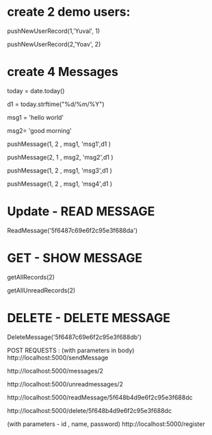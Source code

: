 # create 2 demo users:

pushNewUserRecord(1,'Yuval', 1)

pushNewUserRecord(2,'Yoav', 2)

# create 4 Messages

today = date.today()

d1 = today.strftime("%d/%m/%Y")

msg1 = 'hello world'

msg2= 'good morning'

pushMessage(1, 2 , msg1, 'msg1',d1 )

pushMessage(2, 1 , msg2, 'msg2',d1 )

pushMessage(1, 2 , msg1, 'msg3',d1 )

pushMessage(1, 2 , msg1, 'msg4',d1 )

# Update - READ MESSAGE

ReadMessage('5f6487c69e6f2c95e3f688da')

# GET - SHOW MESSAGE

getAllRecords(2)

getAllUnreadRecords(2)

# DELETE - DELETE MESSAGE

DeleteMessage('5f6487c69e6f2c95e3f688db')

POST REQUESTS :
(with parameters in body)
http://localhost:5000/sendMessage

http://localhost:5000/messages/2

http://localhost:5000/unreadmessages/2

http://localhost:5000/readMessage/5f648b4d9e6f2c95e3f688dc

http://localhost:5000/delete/5f648b4d9e6f2c95e3f688dc

(with parameters - id , name, password)
http://localhost:5000/register
